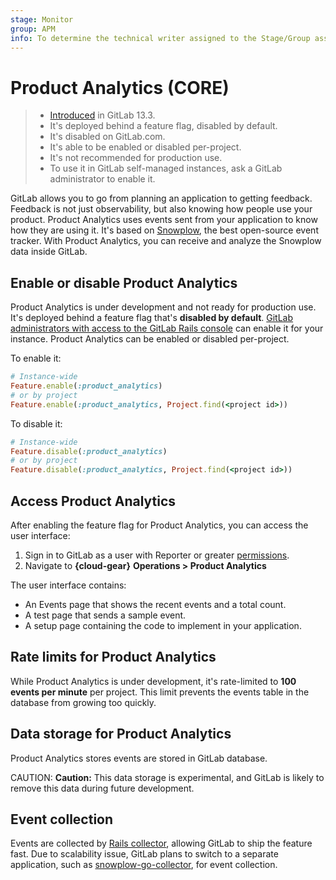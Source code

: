 ```yaml
---
stage: Monitor
group: APM
info: To determine the technical writer assigned to the Stage/Group associated with this page, see https://about.gitlab.com/handbook/engineering/ux/technical-writing/#designated-technical-writers
---
```


# Product Analytics **(CORE)**

> - [Introduced](https://gitlab.com/gitlab-org/gitlab/-/issues/225167) in GitLab 13.3.
> - It's deployed behind a feature flag, disabled by default.
> - It's disabled on GitLab.com.
> - It's able to be enabled or disabled per-project.
> - It's not recommended for production use.
> - To use it in GitLab self-managed instances, ask a GitLab administrator to enable it.

GitLab allows you to go from planning an application to getting feedback. Feedback
is not just observability, but also knowing how people use your product.
Product Analytics uses events sent from your application to know how they are using it.
It's based on [Snowplow](https://github.com/snowplow/snowplow), the best open-source
event tracker. With Product Analytics, you can receive and analyze the Snowplow data
inside GitLab.

## Enable or disable Product Analytics

Product Analytics is under development and not ready for production use. It's
deployed behind a feature flag that's **disabled by default**.
[GitLab administrators with access to the GitLab Rails console](../administration/feature_flags.md)
can enable it for your instance. Product Analytics can be enabled or disabled per-project.

To enable it:

```ruby
# Instance-wide
Feature.enable(:product_analytics)
# or by project
Feature.enable(:product_analytics, Project.find(<project id>))
```

To disable it:

```ruby
# Instance-wide
Feature.disable(:product_analytics)
# or by project
Feature.disable(:product_analytics, Project.find(<project id>))
```

## Access Product Analytics

After enabling the feature flag for Product Analytics, you can access the
user interface:

1. Sign in to GitLab as a user with Reporter or greater
   [permissions](../user/permissions.md).
1. Navigate to **{cloud-gear}** **Operations > Product Analytics**

The user interface contains:

- An Events page that shows the recent events and a total count.
- A test page that sends a sample event.
- A setup page containing the code to implement in your application.

## Rate limits for Product Analytics

While Product Analytics is under development, it's rate-limited to
**100 events per minute** per project. This limit prevents the events table in the
database from growing too quickly.

## Data storage for Product Analytics

Product Analytics stores events are stored in GitLab database.

CAUTION: **Caution:**
This data storage is experimental, and GitLab is likely to remove this data during
future development.

## Event collection

Events are collected by [Rails collector](https://gitlab.com/gitlab-org/gitlab/-/merge_requests/36443),
allowing GitLab to ship the feature fast. Due to scalability issue, GitLab plans
to switch to a separate application, such as
[snowplow-go-collector](https://gitlab.com/gitlab-org/snowplow-go-collector), for event collection.
